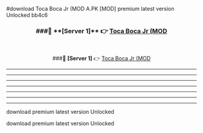 #download Toca Boca Jr (MOD A.PK [MOD] premium latest version Unlocked bb4c6 



<div align="center">
<h3>###🔹 **[Server 1]** 👉 <a href="https://download1apk.web.app/">Toca Boca Jr (MOD</a></h3><br>


###🔹 **[Server 1]** 👉 <a href="https://download1apk.web.app/">Toca Boca Jr (MOD</a></h3>
</div>



----------------------------------------------------------

----------------------------------------------------------

----------------------------------------------------------

----------------------------------------------------------

----------------------------------------------------------

----------------------------------------------------------

----------------------------------------------------------

download premium latest version Unlocked

download premium latest version Unlocked
